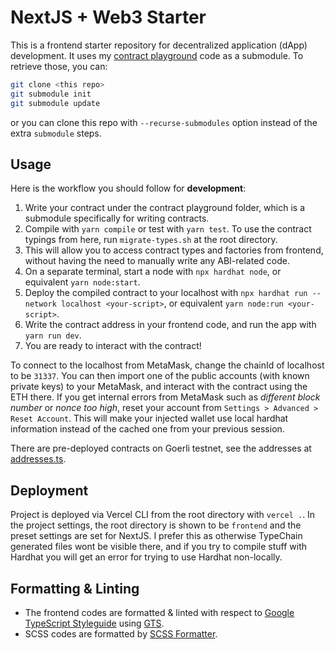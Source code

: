 # NextJS + Web3 Starter

This is a frontend starter repository for decentralized application (dApp) development. It uses my [contract playground](https://github.com/erhant/contract-playground) code as a submodule. To retrieve those, you can:

```bash
git clone <this repo>
git submodule init
git submodule update
```

or you can clone this repo with `--recurse-submodules` option instead of the extra `submodule` steps.

## Usage

Here is the workflow you should follow for **development**:

1. Write your contract under the contract playground folder, which is a submodule specifically for writing contracts.
2. Compile with `yarn compile` or test with `yarn test`. To use the contract typings from here, run `migrate-types.sh` at the root directory.
3. This will allow you to access contract types and factories from frontend, without having the need to manually write any ABI-related code.
4. On a separate terminal, start a node with `npx hardhat node`, or equivalent `yarn node:start`.
5. Deploy the compiled contract to your localhost with `npx hardhat run --network localhost <your-script>`, or equivalent `yarn node:run <your-script>`.
6. Write the contract address in your frontend code, and run the app with `yarn run dev`.
7. You are ready to interact with the contract!

To connect to the localhost from MetaMask, change the chainId of localhost to be `31337`. You can then import one of the public accounts (with known private keys) to your MetaMask, and interact with the contract using the ETH there. If you get internal errors from MetaMask such as _different block number_ or _nonce too high_, reset your account from `Settings > Advanced > Reset Account`. This will make your injected wallet use local hardhat information instead of the cached one from your previous session.

There are pre-deployed contracts on Goerli testnet, see the addresses at [addresses.ts](./frontend/constants/addresses.ts).

## Deployment

Project is deployed via Vercel CLI from the root directory with `vercel .`. In the project settings, the root directory is shown to be `frontend` and the preset settings are set for NextJS. I prefer this as otherwise TypeChain generated files wont be visible there, and if you try to compile stuff with Hardhat you will get an error for trying to use Hardhat non-locally.

## Formatting & Linting

- The frontend codes are formatted & linted with respect to [Google TypeScript Styleguide](https://google.github.io/styleguide/tsguide.html) using [GTS](https://github.com/google/gts).
- SCSS codes are formatted by [SCSS Formatter](https://marketplace.visualstudio.com/items?itemName=sibiraj-s.vscode-scss-formatter).
